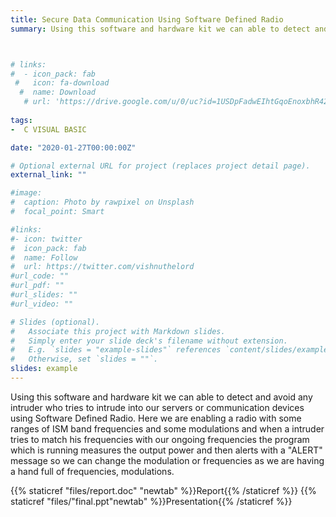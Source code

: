 ```yaml
---
title: Secure Data Communication Using Software Defined Radio
summary: Using this software and hardware kit we can able to detect and avoid any intruder who tries to intrude into our servers or communication devices using Software Defined Radio. Here we are enabling a radio with some ranges of ISM band frequencies and some modulations and when a intruder tries to match his frequencies with our ongoing frequencies the program which is running measures the output power and then alerts with a "ALERT" message so we can change the modulation or frequencies as we are having a hand full of frequencies, modulations.



# links:
#  - icon_pack: fab
 #   icon: fa-download
  #  name: Download
   # url: 'https://drive.google.com/u/0/uc?id=1USDpFadwEIhtGqoEnoxbhR429DSGPzM2&export=download/'
    
tags:
-  C VISUAL BASIC

date: "2020-01-27T00:00:00Z"

# Optional external URL for project (replaces project detail page).
external_link: ""

#image:
#  caption: Photo by rawpixel on Unsplash
#  focal_point: Smart

#links:
#- icon: twitter
#  icon_pack: fab
#  name: Follow
#  url: https://twitter.com/vishnuthelord
#url_code: ""
#url_pdf: ""
#url_slides: ""
#url_video: ""

# Slides (optional).
#   Associate this project with Markdown slides.
#   Simply enter your slide deck's filename without extension.
#   E.g. `slides = "example-slides"` references `content/slides/example-slides.md`.
#   Otherwise, set `slides = ""`.
slides: example
---
```

Using this software and hardware kit we can able to detect and avoid any intruder who tries to intrude into our servers or communication devices using Software Defined Radio. Here we are enabling a radio with some ranges of ISM band frequencies and some modulations and when a intruder tries to match his frequencies with our ongoing frequencies the program which is running measures the output power and then alerts with a "ALERT" message so we can change the modulation or frequencies as we are having a hand full of frequencies, modulations.

{{% staticref "files/report.doc" "newtab" %}}Report{{% /staticref %}}
{{% staticref "files/"final.ppt"newtab" %}}Presentation{{% /staticref %}}
